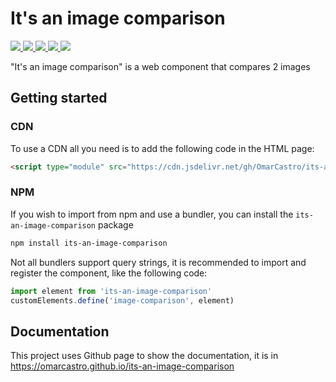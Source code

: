 # It's an image comparison
<a href="https://www.npmjs.com/package/its-an-image-comparison" aria-label="go to NPM package" title="go to NPM package">
    <picture>
        <source srcset="https://img.shields.io/npm/v/its-an-image-comparison?style=for-the-badge&logo=npm&logoColor=%23ccc&color=%2306A" media="(prefers-color-scheme: dark)"> 
        <img src="https://img.shields.io/npm/v/its-an-image-comparison?style=for-the-badge&logo=npm&logoColor=%23333&labelColor=%23ccc&color=%23007ec6">
    </picture>
</a><a href="https://github.com/OmarCastro/its-an-image-comparison/releases/latest" aria-label="go to release page" title="go to release page">
    <picture>
        <source srcset="https://img.shields.io/github/v/release/OmarCastro/its-an-image-comparison?style=for-the-badge&logo=github&logoColor=%23ccc&color=%2306A" media="(prefers-color-scheme: dark)"> 
        <img src="https://img.shields.io/github/v/release/OmarCastro/its-an-image-comparison?style=for-the-badge&logo=github&logoColor=%23333&labelColor=%23ccc">
        </picture>
</a><a href="https://github.com/OmarCastro/its-an-image-comparison" aria-label="go to Github repository" title="go to Github repository">
<picture>
    <img src="https://omarcastro.github.io/its-an-image-comparison/reports/license-badge-a11y.svg">
</picture>
</a><a href="https://omarcastro.github.io/its-an-image-comparison/reports/playwright-report" aria-label="Show test results">
<picture>
    <img src="https://omarcastro.github.io/its-an-image-comparison/reports/test-results/test-results-badge-a11y.svg">
</picture>
</a><a href="https://omarcastro.github.io/its-an-image-comparison/reports/coverage/final" aria-label="Show test code coverage information">
<picture>
    <img src="https://omarcastro.github.io/its-an-image-comparison/reports/coverage/final/coverage-badge-a11y.svg">
</picture>
</a>


"It's an image comparison" is a web component that compares 2 images

## Getting started 

### CDN

To use a CDN all you need is to add the following code in the HTML page:

```html
<script type="module" src="https://cdn.jsdelivr.net/gh/OmarCastro/its-an-image-comparison@0.1.0/dist/image-comparison.element.min.js?named=image-comparison"></script>
```


### NPM

If you wish to import from npm and use a bundler, you can install the `its-an-image-comparison` package

```bash
npm install its-an-image-comparison
```

Not all bundlers support query strings, it is recommended to import and register the component, like the following code:

```js
import element from 'its-an-image-comparison'
customElements.define('image-comparison', element)
```


## Documentation

This project uses Github page to show the documentation, it is in https://omarcastro.github.io/its-an-image-comparison
